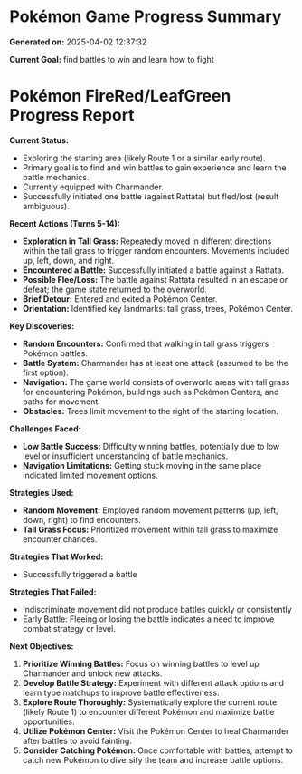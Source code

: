 # Pokémon Game Progress Summary

**Generated on:** 2025-04-02 12:37:32

**Current Goal:** find battles to win and learn how to fight

# Pokémon FireRed/LeafGreen Progress Report

**Current Status:**

*   Exploring the starting area (likely Route 1 or a similar early route).
*   Primary goal is to find and win battles to gain experience and learn the battle mechanics.
*   Currently equipped with Charmander.
*   Successfully initiated one battle (against Rattata) but fled/lost (result ambiguous).

**Recent Actions (Turns 5-14):**

*   **Exploration in Tall Grass:** Repeatedly moved in different directions within the tall grass to trigger random encounters. Movements included up, left, down, and right.
*   **Encountered a Battle:** Successfully initiated a battle against a Rattata.
*   **Possible Flee/Loss:** The battle against Rattata resulted in an escape or defeat; the game state returned to the overworld.
*   **Brief Detour:** Entered and exited a Pokémon Center.
*   **Orientation:** Identified key landmarks: tall grass, trees, Pokémon Center.

**Key Discoveries:**

*   **Random Encounters:** Confirmed that walking in tall grass triggers Pokémon battles.
*   **Battle System:** Charmander has at least one attack (assumed to be the first option).
*   **Navigation:** The game world consists of overworld areas with tall grass for encountering Pokémon, buildings such as Pokémon Centers, and paths for movement.
*   **Obstacles:** Trees limit movement to the right of the starting location.

**Challenges Faced:**

*   **Low Battle Success:** Difficulty winning battles, potentially due to low level or insufficient understanding of battle mechanics.
*   **Navigation Limitations:** Getting stuck moving in the same place indicated limited movement options.

**Strategies Used:**

*   **Random Movement:** Employed random movement patterns (up, left, down, right) to find encounters.
*   **Tall Grass Focus:** Prioritized movement within tall grass to maximize encounter chances.

**Strategies That Worked:**

*   Successfully triggered a battle

**Strategies That Failed:**

*   Indiscriminate movement did not produce battles quickly or consistently
*   Early Battle: Fleeing or losing the battle indicates a need to improve combat strategy or level.

**Next Objectives:**

1.  **Prioritize Winning Battles:** Focus on winning battles to level up Charmander and unlock new attacks.
2.  **Develop Battle Strategy:** Experiment with different attack options and learn type matchups to improve battle effectiveness.
3.  **Explore Route Thoroughly:** Systematically explore the current route (likely Route 1) to encounter different Pokémon and maximize battle opportunities.
4.  **Utilize Pokémon Center:** Visit the Pokémon Center to heal Charmander after battles to avoid fainting.
5.  **Consider Catching Pokémon:** Once comfortable with battles, attempt to catch new Pokémon to diversify the team and increase battle options.
